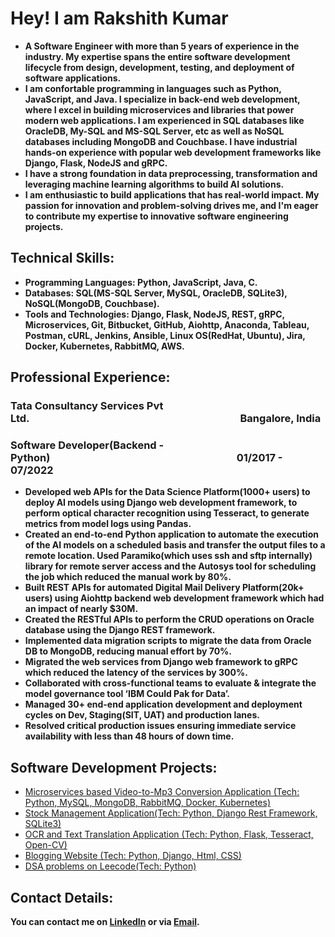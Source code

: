 <h1>Hey! I am Rakshith Kumar</h1>

- <b>A Software Engineer with more than 5 years of experience in the industry. My expertise spans the entire software development lifecycle from design, development, testing, and deployment of software applications.</b>
- <b>I am confortable programming in languages such as Python, JavaScript, and Java. I specialize in back-end web development, where I excel in building microservices and libraries that power modern web applications. I am experienced in SQL databases like OracleDB, My-SQL and MS-SQL Server, etc as well as NoSQL databases including MongoDB and Couchbase. I have industrial hands-on experience with popular web development frameworks like Django, Flask, NodeJS and gRPC.</b>
- <b>I have a strong foundation in data preprocessing, transformation and leveraging machine learning algorithms to build AI solutions.</b>
- <b>I am enthusiastic to build applications that has real-world impact. My passion for innovation and problem-solving drives me, and I'm eager to contribute my expertise to innovative software engineering projects. </b>

<h2>Technical Skills:</h2>

- <b>Programming Languages: Python, JavaScript, Java, C. </b>
- <b>Databases: SQL(MS-SQL Server, MySQL, OracleDB, SQLite3), NoSQL(MongoDB, Couchbase). </b>
- <b>Tools and Technologies: Django, Flask, NodeJS, REST, gRPC, Microservices, Git, Bitbucket, GitHub, Aiohttp, Anaconda, Tableau, Postman, cURL, Jenkins, Ansible, Linux OS(RedHat, Ubuntu), Jira, Docker, Kubernetes, RabbitMQ, AWS.</b>

<h2>Professional Experience:</h2> 
<h3>Tata Consultancy Services Pvt Ltd.&nbsp;&nbsp;&nbsp;&nbsp;&nbsp;&nbsp;&nbsp;&nbsp;&nbsp;&nbsp;&nbsp;&nbsp;&nbsp;&nbsp;&nbsp;&nbsp;&nbsp;&nbsp;&nbsp;&nbsp;&nbsp;&nbsp;&nbsp;&nbsp;&nbsp;&nbsp;&nbsp;&nbsp;&nbsp;&nbsp;&nbsp;&nbsp;&nbsp;&nbsp;&nbsp;&nbsp;&nbsp;&nbsp;&nbsp;&nbsp;&nbsp;&nbsp;&nbsp;&nbsp;&nbsp;&nbsp;&nbsp;&nbsp;&nbsp;&nbsp;&nbsp;&nbsp;&nbsp;&nbsp;&nbsp;&nbsp;&nbsp;&nbsp;&nbsp;&nbsp;&nbsp;&nbsp;&nbsp;&nbsp;&nbsp;&nbsp;&nbsp;&nbsp;&nbsp;&nbsp;&nbsp;&nbsp;&nbsp;&nbsp;&nbsp;&nbsp;&nbsp;&nbsp;&nbsp;&nbsp;&nbsp;&nbsp;&nbsp;&nbsp;&nbsp;&nbsp;&nbsp;Bangalore, India</h3>
<h3>Software Developer(Backend - Python)&nbsp;&nbsp;&nbsp;&nbsp;&nbsp;&nbsp;&nbsp;&nbsp;&nbsp;&nbsp;&nbsp;&nbsp;&nbsp;&nbsp;&nbsp;&nbsp;&nbsp;&nbsp;&nbsp;&nbsp;&nbsp;&nbsp;&nbsp;&nbsp;&nbsp;&nbsp;&nbsp;&nbsp;&nbsp;&nbsp;&nbsp;&nbsp;&nbsp;&nbsp;&nbsp;&nbsp;&nbsp;&nbsp;&nbsp;&nbsp;&nbsp;&nbsp;&nbsp;&nbsp;&nbsp;&nbsp;&nbsp;&nbsp;&nbsp;&nbsp;&nbsp;&nbsp;&nbsp;&nbsp;&nbsp;&nbsp;&nbsp;&nbsp;&nbsp;&nbsp;&nbsp;&nbsp;&nbsp;&nbsp;&nbsp;&nbsp;&nbsp;&nbsp;&nbsp;&nbsp;&nbsp;&nbsp;&nbsp;&nbsp;&nbsp;&nbsp;&nbsp;01/2017 - 07/2022</h3>

- <b>Developed web APIs for the Data Science Platform(1000+ users) to deploy AI models using Django web development framework, to perform optical character recognition using Tesseract, to generate metrics from model logs using Pandas.</b>
- <b>Created an end-to-end Python application to automate the execution of the AI models on a scheduled basis and transfer the output files to a remote location. Used Paramiko(which uses ssh and sftp internally) library for remote server access and the Autosys tool for scheduling the job which reduced the manual work by 80%.</b>
- <b>Built REST APIs for automated Digital Mail Delivery Platform(20k+ users) using Aiohttp backend web development framework which had an impact of nearly $30M. </b>
- <b>Created the RESTful APIs to perform the CRUD operations on Oracle database using the Django REST framework.</b>
- <b>Implemented data migration scripts to migrate the data from Oracle DB to MongoDB, reducing manual effort by 70%.</b>
- <b>Migrated the web services from Django web framework to gRPC which reduced the latency of the services by 300%.</b>
- <b>Collaborated with cross-functional teams to evaluate & integrate the model governance tool ‘IBM Could Pak for Data’.</b>
- <b>Managed 30+ end-end application development and deployment cycles on Dev, Staging(SIT, UAT) and production lanes.</b>
- <b>Resolved critical production issues ensuring immediate service availability with less than 48 hours of down time.</b>


<h2>Software Development Projects:</h2>
  
<!-- <b>Development</b> -->
  - [Microservices based Video-to-Mp3 Conversion Application (Tech: Python, MySQL, MongoDB, RabbitMQ, Docker, Kubernetes)](https://github.com/rakshithkumarl/microservices-based-video2mp3-converter)
  - [Stock Management Application(Tech: Python, Django Rest Framework, SQLite3)](https://github.com/rakshithkumarl/stocks-application-using-django-rest)
  - [OCR and Text Translation Application (Tech: Python, Flask, Tesseract, Open-CV)](https://github.com/rakshithkumarl/flask_service)
  - [Blogging Website (Tech: Python, Django, Html, CSS)](https://github.com/rakshithkumarl/bloggingsite)
  - [DSA problems on Leecode(Tech: Python)](https://leetcode.com/rakshithkl/)<b>
    
<!--
- <b>Java</b>
- <b>Javascript</b>
- <b>DevOps</b>
-->
<h2> Contact Details:</h2>

[linkedin]: https://www.linkedin.com/in/rklr
[email]: <mailto:rakshithkumar.lr@gmail.com>
You can contact me on [LinkedIn][linkedin] or via [Email][email].


<!--
**rakshithkumarl/portfoliorakshith** is a ✨ _special_ ✨ repository because its `README.md` (this file) appears on your GitHub profile.

Here are some ideas to get you started:

- 🔭 I’m currently working on ...
- 🌱 I’m currently learning ...
- 👯 I’m looking to collaborate on ...
- 🤔 I’m looking for help with ...
- 💬 Ask me about ...
- 📫 How to reach me: ...
- 😄 Pronouns: ...
- ⚡ Fun fact: ...
-->

